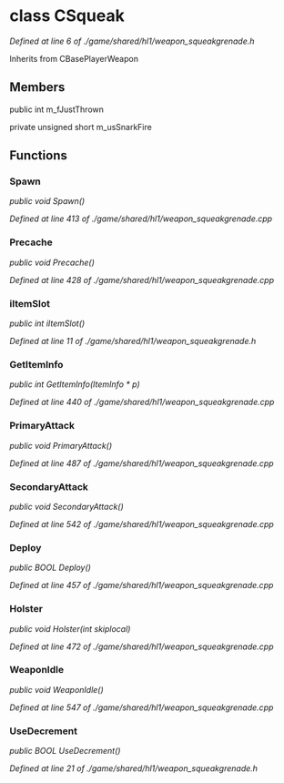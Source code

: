 # class CSqueak

*Defined at line 6 of ./game/shared/hl1/weapon_squeakgrenade.h*

Inherits from CBasePlayerWeapon



## Members

public int m_fJustThrown

private unsigned short m_usSnarkFire



## Functions

### Spawn

*public void Spawn()*

*Defined at line 413 of ./game/shared/hl1/weapon_squeakgrenade.cpp*

### Precache

*public void Precache()*

*Defined at line 428 of ./game/shared/hl1/weapon_squeakgrenade.cpp*

### iItemSlot

*public int iItemSlot()*

*Defined at line 11 of ./game/shared/hl1/weapon_squeakgrenade.h*

### GetItemInfo

*public int GetItemInfo(ItemInfo * p)*

*Defined at line 440 of ./game/shared/hl1/weapon_squeakgrenade.cpp*

### PrimaryAttack

*public void PrimaryAttack()*

*Defined at line 487 of ./game/shared/hl1/weapon_squeakgrenade.cpp*

### SecondaryAttack

*public void SecondaryAttack()*

*Defined at line 542 of ./game/shared/hl1/weapon_squeakgrenade.cpp*

### Deploy

*public BOOL Deploy()*

*Defined at line 457 of ./game/shared/hl1/weapon_squeakgrenade.cpp*

### Holster

*public void Holster(int skiplocal)*

*Defined at line 472 of ./game/shared/hl1/weapon_squeakgrenade.cpp*

### WeaponIdle

*public void WeaponIdle()*

*Defined at line 547 of ./game/shared/hl1/weapon_squeakgrenade.cpp*

### UseDecrement

*public BOOL UseDecrement()*

*Defined at line 21 of ./game/shared/hl1/weapon_squeakgrenade.h*



